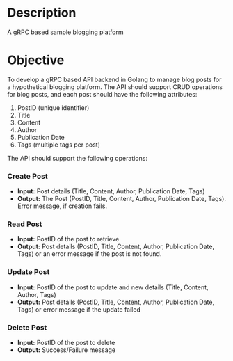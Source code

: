 # Description
A gRPC based sample blogging platform

# Objective

To develop a gRPC based API backend in Golang to manage blog posts for a hypothetical blogging platform. The API should
support CRUD operations for blog posts, and each post should have the following attributes:

1. PostID (unique identifier)
2. Title
3. Content
4. Author
5. Publication Date
6. Tags (multiple tags per post)

The API should support the following operations:

### Create Post

- **Input:** Post details (Title, Content, Author, Publication Date, Tags)
- **Output:** The Post (PostID, Title, Content, Author, Publication Date, Tags). Error message, if creation fails.

### Read Post

- **Input:** PostID of the post to retrieve
- **Output:** Post details (PostID, Title, Content, Author, Publication Date, Tags) or an error message if the post is not found.

### Update Post

- **Input:** PostID of the post to update and new details (Title, Content, Author, Tags)
- **Output:** Post details (PostID, Title, Content, Author, Publication Date, Tags) or error message if the update failed

### Delete Post

- **Input:** PostID of the post to delete
- **Output:** Success/Failure message
